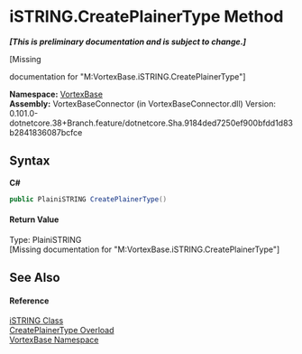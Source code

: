 # iSTRING.CreatePlainerType Method 
 _**\[This is preliminary documentation and is subject to change.\]**_

\[Missing <summary> documentation for "M:VortexBase.iSTRING.CreatePlainerType"\]

**Namespace:**&nbsp;<a href="N_VortexBase.md">VortexBase</a><br />**Assembly:**&nbsp;VortexBaseConnector (in VortexBaseConnector.dll) Version: 0.101.0-dotnetcore.38+Branch.feature/dotnetcore.Sha.9184ded7250ef900bfdd1d83b2841836087bcfce

## Syntax

**C#**<br />
``` C#
public PlainiSTRING CreatePlainerType()
```


#### Return Value
Type: PlainiSTRING<br />\[Missing <returns> documentation for "M:VortexBase.iSTRING.CreatePlainerType"\]

## See Also


#### Reference
<a href="T_VortexBase_iSTRING.md">iSTRING Class</a><br /><a href="Overload_VortexBase_iSTRING_CreatePlainerType.md">CreatePlainerType Overload</a><br /><a href="N_VortexBase.md">VortexBase Namespace</a><br />